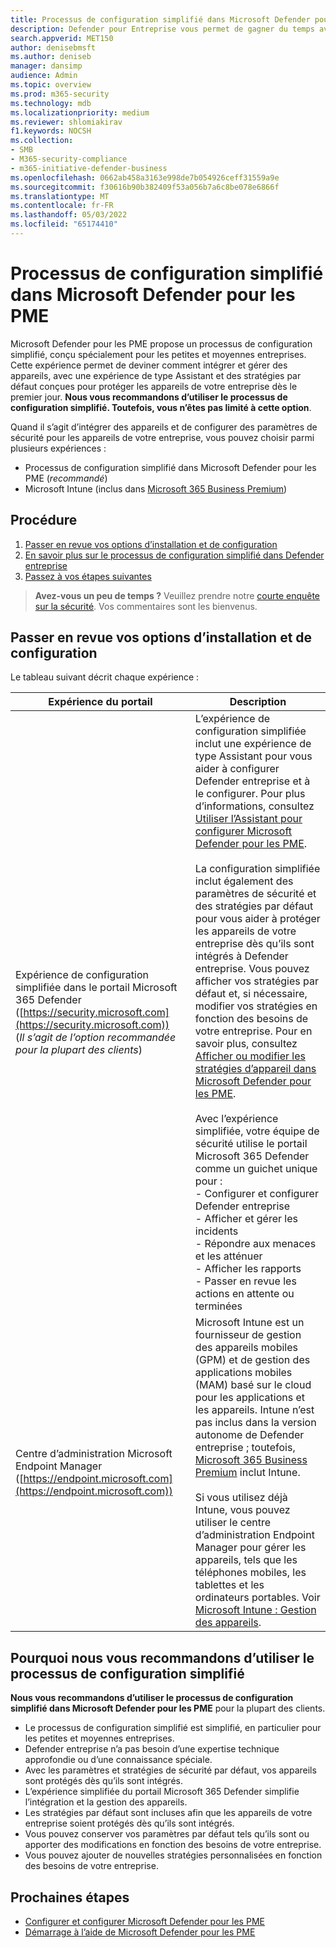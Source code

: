 ```yaml
---
title: Processus de configuration simplifié dans Microsoft Defender pour les PME
description: Defender pour Entreprise vous permet de gagner du temps avec un processus de configuration simplifié. Découvrez comment cela fonctionne et protège votre entreprise dès le premier jour.
search.appverid: MET150
author: denisebmsft
ms.author: deniseb
manager: dansimp
audience: Admin
ms.topic: overview
ms.prod: m365-security
ms.technology: mdb
ms.localizationpriority: medium
ms.reviewer: shlomiakirav
f1.keywords: NOCSH
ms.collection:
- SMB
- M365-security-compliance
- m365-initiative-defender-business
ms.openlocfilehash: 0662ab458a3163e998de7b054926ceff31559a9e
ms.sourcegitcommit: f30616b90b382409f53a056b7a6c8be078e6866f
ms.translationtype: MT
ms.contentlocale: fr-FR
ms.lasthandoff: 05/03/2022
ms.locfileid: "65174410"
---
```

# <a name="the-simplified-configuration-process-in-microsoft-defender-for-business"></a>Processus de configuration simplifié dans Microsoft Defender pour les PME

Microsoft Defender pour les PME propose un processus de configuration simplifié, conçu spécialement pour les petites et moyennes entreprises. Cette expérience permet de deviner comment intégrer et gérer des appareils, avec une expérience de type Assistant et des stratégies par défaut conçues pour protéger les appareils de votre entreprise dès le premier jour. **Nous vous recommandons d’utiliser le processus de configuration simplifié. Toutefois, vous n’êtes pas limité à cette option**.

Quand il s’agit d’intégrer des appareils et de configurer des paramètres de sécurité pour les appareils de votre entreprise, vous pouvez choisir parmi plusieurs expériences : 

- Processus de configuration simplifié dans Microsoft Defender pour les PME (*recommandé*) 
- Microsoft Intune (inclus dans [Microsoft 365 Business Premium](../../business-premium/index.md))

## <a name="what-to-do"></a>Procédure

1. [Passer en revue vos options d’installation et de configuration](#review-your-setup-and-configuration-options)
2. [En savoir plus sur le processus de configuration simplifié dans Defender entreprise](#why-we-recommend-using-the-simplified-configuration-process)
3. [Passez à vos étapes suivantes](#next-steps)

>
> **Avez-vous un peu de temps ?**
> Veuillez prendre notre <a href="https://microsoft.qualtrics.com/jfe/form/SV_0JPjTPHGEWTQr4y" target="_blank">courte enquête sur la sécurité</a>. Vos commentaires sont les bienvenus.
>

## <a name="review-your-setup-and-configuration-options"></a>Passer en revue vos options d’installation et de configuration

Le tableau suivant décrit chaque expérience :

| Expérience du portail  | Description  |
|---------|---------|
| Expérience de configuration simplifiée dans le portail Microsoft 365 Defender ([https://security.microsoft.com](https://security.microsoft.com)) <br/>(*Il s’agit de l’option recommandée pour la plupart des clients*)  | L’expérience de configuration simplifiée inclut une expérience de type Assistant pour vous aider à configurer Defender entreprise et à le configurer. Pour plus d’informations, consultez [Utiliser l’Assistant pour configurer Microsoft Defender pour les PME](mdb-use-wizard.md).<br/><br/>La configuration simplifiée inclut également des paramètres de sécurité et des stratégies par défaut pour vous aider à protéger les appareils de votre entreprise dès qu’ils sont intégrés à Defender entreprise. Vous pouvez afficher vos stratégies par défaut et, si nécessaire, modifier vos stratégies en fonction des besoins de votre entreprise. Pour en savoir plus, consultez [Afficher ou modifier les stratégies d’appareil dans Microsoft Defender pour les PME](mdb-view-edit-policies.md).<br/><br/>Avec l’expérience simplifiée, votre équipe de sécurité utilise le portail Microsoft 365 Defender comme un guichet unique pour : <br/>- Configurer et configurer Defender entreprise <br/>- Afficher et gérer les incidents<br/>- Répondre aux menaces et les atténuer<br/>- Afficher les rapports<br/>- Passer en revue les actions en attente ou terminées  |
| Centre d’administration Microsoft Endpoint Manager ([https://endpoint.microsoft.com](https://endpoint.microsoft.com))  | Microsoft Intune est un fournisseur de gestion des appareils mobiles (GPM) et de gestion des applications mobiles (MAM) basé sur le cloud pour les applications et les appareils. Intune n’est pas inclus dans la version autonome de Defender entreprise ; toutefois, [Microsoft 365 Business Premium](../../business-premium/index.md) inclut Intune.<br/><br/>Si vous utilisez déjà Intune, vous pouvez utiliser le centre d’administration Endpoint Manager pour gérer les appareils, tels que les téléphones mobiles, les tablettes et les ordinateurs portables. Voir [Microsoft Intune : Gestion des appareils](/mem/intune/fundamentals/what-is-device-management). |

## <a name="why-we-recommend-using-the-simplified-configuration-process"></a>Pourquoi nous vous recommandons d’utiliser le processus de configuration simplifié

**Nous vous recommandons d’utiliser le processus de configuration simplifié dans Microsoft Defender pour les PME** pour la plupart des clients. 

- Le processus de configuration simplifié est simplifié, en particulier pour les petites et moyennes entreprises. 
- Defender entreprise n’a pas besoin d’une expertise technique approfondie ou d’une connaissance spéciale. 
- Avec les paramètres et stratégies de sécurité par défaut, vos appareils sont protégés dès qu’ils sont intégrés.
- L’expérience simplifiée du portail Microsoft 365 Defender simplifie l’intégration et la gestion des appareils. 
- Les stratégies par défaut sont incluses afin que les appareils de votre entreprise soient protégés dès qu’ils sont intégrés.
- Vous pouvez conserver vos paramètres par défaut tels qu’ils sont ou apporter des modifications en fonction des besoins de votre entreprise. 
- Vous pouvez ajouter de nouvelles stratégies personnalisées en fonction des besoins de votre entreprise.

## <a name="next-steps"></a>Prochaines étapes

- [Configurer et configurer Microsoft Defender pour les PME](mdb-setup-configuration.md)
- [Démarrage à l’aide de Microsoft Defender pour les PME](mdb-get-started.md)
